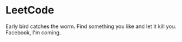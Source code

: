 # LeetCode
Early bird catches the worm.
Find something you like and let it kill you.
Facebook, I'm coming.

